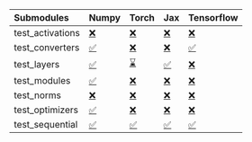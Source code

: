 | Submodules       | Numpy                                                                                                                           | Torch                                                                                                                           | Jax                                                                                                                             | Tensorflow                                                                                                                      |
|:-----------------|:--------------------------------------------------------------------------------------------------------------------------------|:--------------------------------------------------------------------------------------------------------------------------------|:--------------------------------------------------------------------------------------------------------------------------------|:--------------------------------------------------------------------------------------------------------------------------------|
| test_activations | <a href="https://github.com/unifyai/ivy/runs/7991839718?check_suite_focus=true" rel="noopener noreferrer" target="_blank">❌</a> | <a href="https://github.com/unifyai/ivy/runs/7991840988?check_suite_focus=true" rel="noopener noreferrer" target="_blank">❌</a> | <a href="https://github.com/unifyai/ivy/runs/7991842038?check_suite_focus=true" rel="noopener noreferrer" target="_blank">❌</a> | <a href="https://github.com/unifyai/ivy/runs/7991842836?check_suite_focus=true" rel="noopener noreferrer" target="_blank">❌</a> |
| test_converters  | <a href="https://github.com/unifyai/ivy/runs/7991839860?check_suite_focus=true" rel="noopener noreferrer" target="_blank">✅</a> | <a href="https://github.com/unifyai/ivy/runs/7991841155?check_suite_focus=true" rel="noopener noreferrer" target="_blank">❌</a> | <a href="https://github.com/unifyai/ivy/runs/7991842184?check_suite_focus=true" rel="noopener noreferrer" target="_blank">❌</a> | <a href="https://github.com/unifyai/ivy/runs/7991842963?check_suite_focus=true" rel="noopener noreferrer" target="_blank">✅</a> |
| test_layers      | <a href="https://github.com/unifyai/ivy/runs/7991840033?check_suite_focus=true" rel="noopener noreferrer" target="_blank">✅</a> | <a href="https://github.com/unifyai/ivy/runs/7991841317?check_suite_focus=true" rel="noopener noreferrer" target="_blank">⌛</a> | <a href="https://github.com/unifyai/ivy/runs/7991842278?check_suite_focus=true" rel="noopener noreferrer" target="_blank">✅</a> | <a href="https://github.com/unifyai/ivy/runs/7991843107?check_suite_focus=true" rel="noopener noreferrer" target="_blank">❌</a> |
| test_modules     | <a href="https://github.com/unifyai/ivy/runs/7991840243?check_suite_focus=true" rel="noopener noreferrer" target="_blank">✅</a> | <a href="https://github.com/unifyai/ivy/runs/7991841450?check_suite_focus=true" rel="noopener noreferrer" target="_blank">❌</a> | <a href="https://github.com/unifyai/ivy/runs/7991842415?check_suite_focus=true" rel="noopener noreferrer" target="_blank">❌</a> | <a href="https://github.com/unifyai/ivy/runs/7991843229?check_suite_focus=true" rel="noopener noreferrer" target="_blank">❌</a> |
| test_norms       | <a href="https://github.com/unifyai/ivy/runs/7991840422?check_suite_focus=true" rel="noopener noreferrer" target="_blank">❌</a> | <a href="https://github.com/unifyai/ivy/runs/7991841590?check_suite_focus=true" rel="noopener noreferrer" target="_blank">❌</a> | <a href="https://github.com/unifyai/ivy/runs/7991842554?check_suite_focus=true" rel="noopener noreferrer" target="_blank">❌</a> | <a href="https://github.com/unifyai/ivy/runs/7991843362?check_suite_focus=true" rel="noopener noreferrer" target="_blank">❌</a> |
| test_optimizers  | <a href="https://github.com/unifyai/ivy/runs/7991840633?check_suite_focus=true" rel="noopener noreferrer" target="_blank">✅</a> | <a href="https://github.com/unifyai/ivy/runs/7991841723?check_suite_focus=true" rel="noopener noreferrer" target="_blank">❌</a> | <a href="https://github.com/unifyai/ivy/runs/7991842664?check_suite_focus=true" rel="noopener noreferrer" target="_blank">❌</a> | <a href="https://github.com/unifyai/ivy/runs/7991843513?check_suite_focus=true" rel="noopener noreferrer" target="_blank">❌</a> |
| test_sequential  | <a href="https://github.com/unifyai/ivy/runs/7991840771?check_suite_focus=true" rel="noopener noreferrer" target="_blank">✅</a> | <a href="https://github.com/unifyai/ivy/runs/7991841916?check_suite_focus=true" rel="noopener noreferrer" target="_blank">✅</a> | <a href="https://github.com/unifyai/ivy/runs/7991842749?check_suite_focus=true" rel="noopener noreferrer" target="_blank">✅</a> | <a href="https://github.com/unifyai/ivy/runs/7991843699?check_suite_focus=true" rel="noopener noreferrer" target="_blank">✅</a> |